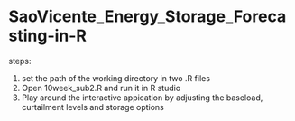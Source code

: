 # SaoVicente_Energy_Storage_Forecasting-in-R


steps:
1. set the path of the working directory in two .R files
2. Open 10week_sub2.R and run it in R studio
3. Play around the interactive appication by adjusting the baseload, curtailment levels and storage options
